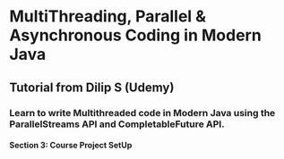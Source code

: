 # MultiThreading, Parallel & Asynchronous Coding in Modern Java

## Tutorial from Dilip S (Udemy)

### Learn to write Multithreaded code in Modern Java using the ParallelStreams API and CompletableFuture API.

#### Section 3: Course Project SetUp
